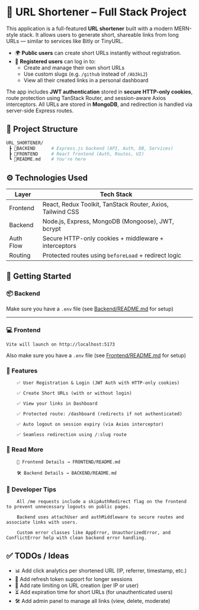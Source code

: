 # 🔗 URL Shortener – Full Stack Project

This application is a full-featured **URL shortener** built with a modern MERN-style stack. It allows users to generate short, shareable links from long URLs — similar to services like Bitly or TinyURL.

- 🌍 **Public users** can create short URLs instantly without registration.
- 🔐 **Registered users** can log in to:
  - Create and manage their own short URLs
  - Use custom slugs (e.g. `/github` instead of `/Ab3kL2`)
  - View all their created links in a personal dashboard

The app includes **JWT authentication** stored in **secure HTTP-only cookies**, route protection using TanStack Router, and session-aware Axios interceptors. All URLs are stored in **MongoDB**, and redirection is handled via server-side Express routes.

## 📁 Project Structure

```bash
URL_SHORTENER/
 ┣ 📂BACKEND      # Express.js backend (API, Auth, DB, Services)
 ┣ 📂FRONTEND     # React frontend (Auth, Routes, UI)
 ┗ 📜README.md    # You're here
```

## ⚙️ Technologies Used

| Layer     | Tech Stack                                                 |
| --------- | ---------------------------------------------------------- |
| Frontend  | React, Redux Toolkit, TanStack Router, Axios, Tailwind CSS |
| Backend   | Node.js, Express, MongoDB (Mongoose), JWT, bcrypt          |
| Auth Flow | Secure HTTP-only cookies + middleware + interceptors       |
| Routing   | Protected routes using `beforeLoad` + redirect logic       |

## 🚀 Getting Started

### 📦 Backend

Make sure you have a `.env` file (see [Backend/README.md](https://github.com/MrGreat-0/URL-Shortner/blob/main/Backend/README.md) for setup)

---

### 💻 Frontend

```
Vite will launch on http://localhost:5173
```

Also make sure you have a `.env` file (see [Frontend/README.md](https://github.com/MrGreat-0/URL-Shortner/blob/main/Frontend/README.md) for setup)

### 🔐 Features

```
    ✅ User Registration & Login (JWT Auth with HTTP-only cookies)

    ✅ Create Short URLs (with or without login)

    ✅ View your links in Dashboard

    ✅ Protected route: /dashboard (redirects if not authenticated)

    ✅ Auto logout on session expiry (via Axios interceptor)

    ✅ Seamless redirection using /:slug route
```

### 📁 Read More

```
    🔎 Frontend Details → FRONTEND/README.md

    🛠 Backend Details → BACKEND/README.md

```

### 🧠 Developer Tips

```
    All /me requests include a skipAuthRedirect flag on the frontend to prevent unnecessary logouts on public pages.

    Backend uses attachUser and authMiddleware to secure routes and associate links with users.

    Custom error classes like AppError, UnauthorizedError, and ConflictError help with clean backend error handling.

```

## ✅ TODOs / Ideas

- 📊 Add click analytics per shortened URL (IP, referrer, timestamp, etc.)
- 🔁 Add refresh token support for longer sessions
- 🚫 Add rate limiting on URL creation (per IP or user)
- ⏳ Add expiration time for short URLs (for unauthenticated users)
- 🛠️ Add admin panel to manage all links (view, delete, moderate)
